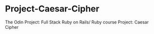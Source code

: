 # Project-Caesar-Cipher
The Odin Project: 
Full Stack Ruby on Rails/ Ruby course
Project: Caesar Cipher
